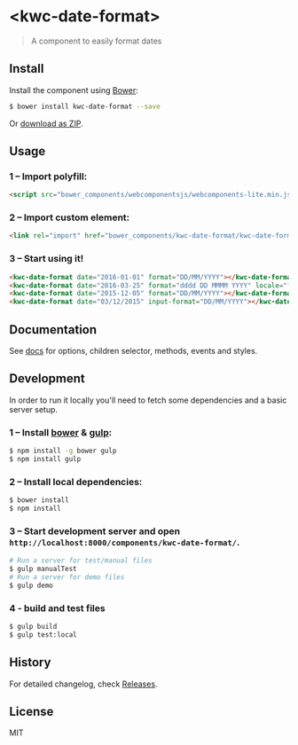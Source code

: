 # &lt;kwc-date-format&gt;

> A component to easily format dates

## Install

Install the component using [Bower](http://bower.io/):

```sh
$ bower install kwc-date-format --save
```

Or [download as ZIP](https://github.com/successk/kwc-date-format/archive/master.zip).

## Usage

### 1 – Import polyfill:

```html
<script src="bower_components/webcomponentsjs/webcomponents-lite.min.js"></script>
```

### 2 – Import custom element:

```html
<link rel="import" href="bower_components/kwc-date-format/kwc-date-format.html">
```

### 3 – Start using it!

```html
<kwc-date-format date="2016-01-01" format="DD/MM/YYYY"></kwc-date-format>
<kwc-date-format date="2016-03-25" format="dddd DD MMMM YYYY" locale="fr"></kwc-date-format>
<kwc-date-format date="2015-12-05" format="DD/MM/YYYY"></kwc-date-format>
<kwc-date-format date="03/12/2015" input-format="DD/MM/YYYY"></kwc-date-format>
```

## Documentation

See [docs](./docs) for options, children selector, methods, events and styles.

## Development

In order to run it locally you'll need to fetch some dependencies and a basic server setup.

### 1 – Install [bower](http://bower.io/) & [gulp](http://gulpjs.com/):

```sh
$ npm install -g bower gulp
$ npm install gulp
```

### 2 – Install local dependencies:

```sh
$ bower install
$ npm install
```

### 3 – Start development server and open `http://localhost:8000/components/kwc-date-format/`.

```sh
# Run a server for test/manual files
$ gulp manualTest
# Run a server for demo files
$ gulp demo
```

### 4 - build and test files

```sh
$ gulp build
$ gulp test:local
```

## History

For detailed changelog, check [Releases](https://github.com/successk/kwc-date-format/releases).

## License

MIT